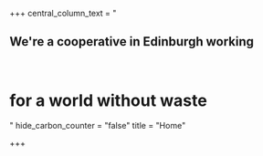 +++
central_column_text = "<h2>We're a cooperative in Edinburgh working</h2><h1><br>for a world without waste</h1>"
hide_carbon_counter = "false"
title = "Home"

+++

